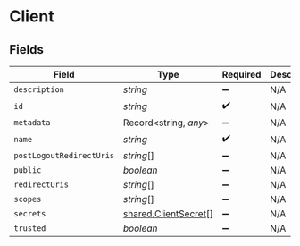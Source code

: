 # Client


## Fields

| Field                                                               | Type                                                                | Required                                                            | Description                                                         |
| ------------------------------------------------------------------- | ------------------------------------------------------------------- | ------------------------------------------------------------------- | ------------------------------------------------------------------- |
| `description`                                                       | *string*                                                            | :heavy_minus_sign:                                                  | N/A                                                                 |
| `id`                                                                | *string*                                                            | :heavy_check_mark:                                                  | N/A                                                                 |
| `metadata`                                                          | Record<string, *any*>                                               | :heavy_minus_sign:                                                  | N/A                                                                 |
| `name`                                                              | *string*                                                            | :heavy_check_mark:                                                  | N/A                                                                 |
| `postLogoutRedirectUris`                                            | *string*[]                                                          | :heavy_minus_sign:                                                  | N/A                                                                 |
| `public`                                                            | *boolean*                                                           | :heavy_minus_sign:                                                  | N/A                                                                 |
| `redirectUris`                                                      | *string*[]                                                          | :heavy_minus_sign:                                                  | N/A                                                                 |
| `scopes`                                                            | *string*[]                                                          | :heavy_minus_sign:                                                  | N/A                                                                 |
| `secrets`                                                           | [shared.ClientSecret](../../../sdk/models/shared/clientsecret.md)[] | :heavy_minus_sign:                                                  | N/A                                                                 |
| `trusted`                                                           | *boolean*                                                           | :heavy_minus_sign:                                                  | N/A                                                                 |